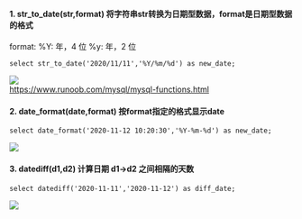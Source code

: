 #### 1. str_to_date(str,format) 将字符串str转换为日期型数据，format是日期型数据的格式  
format:
%Y: 年，4 位
%y: 年，2 位

```
select str_to_date('2020/11/11','%Y/%m/%d') as new_date;   
```
![](https://ftp.bmp.ovh/imgs/2020/12/780698d29d073850.png)  
https://www.runoob.com/mysql/mysql-functions.html  
>
#### 2. date_format(date,format) 按format指定的格式显示date
```
select date_format('2020-11-12 10:20:30','%Y-%m-%d') as new_date;
```
![](https://ftp.bmp.ovh/imgs/2020/12/4cb7001cc05337c9.png)    
>
#### 3. datediff(d1,d2) 计算日期 d1->d2 之间相隔的天数       
```
select datediff('2020-11-11','2020-11-12') as diff_date;	
```
![](https://ftp.bmp.ovh/imgs/2020/12/a14dbd79c039095a.png)   
